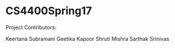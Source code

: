 # CS4400Spring17
Project Contributors:

Keertana Subramani
Geetika Kapoor
Shruti Mishra
Sarthak Srinivas
